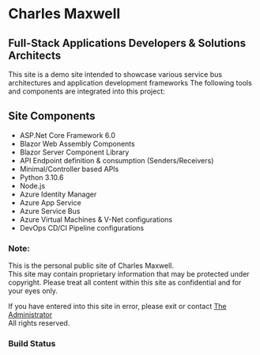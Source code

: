 # Charles Maxwell
## Full-Stack Applications Developers & Solutions Architects

<p>This site is a demo site intended to showcase various service bus architectures and application development frameworks
The following tools and components are integrated into this project:</p>

<h2>Site Components</h2>

<ul>
  <li>ASP.Net Core Framework 6.0</li>
  
  <li>Blazor Web Assembly Components
  <li>Blazor Server Component Library
  <li>API Endpoint definition & consumption (Senders/Receivers)  
  <li>Minimal/Controller based APIs 
  <li>Python 3.10.6
  <li>Node.js</>
  <li>Azure Identity Manager</li>
  <li>Azure App Service</li>
  <li>Azure Service Bus</li>
  <li>Azure Virtual Machines & V-Net configurations
  <li>DevOps CD/CI Pipeline configurations
  
</ul>

 <h3>Note:</h3>

This is the personal public site of Charles Maxwell.<br />
This site may contain proprietary information that may be protected under copyright. Please treat all content within this site as confidential and for your eyes only.

If you have entered into this site in error, please exit or contact <a href="mailto:CharlesMaxwell87@gmail.com" target="_blank">The Administrator</a> <br /> All rights reserved.   

<h3>Build Status</h3>

